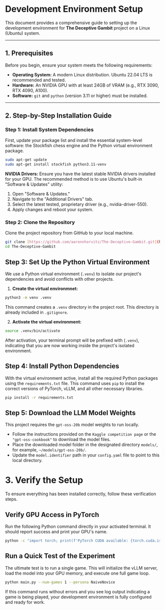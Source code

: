 # Development Environment Setup

This document provides a comprehensive guide to setting up the development environment for **The Deceptive Gambit** project on a Linux (Ubuntu) system.

---

## 1. Prerequisites 

Before you begin, ensure your system meets the following requirements:

* **Operating System:** A modern Linux distribution. Ubuntu 22.04 LTS is recommended and tested.
* **Hardware:** An NVIDIA GPU with at least 24GB of VRAM (e.g., RTX 3090, RTX 4090, A100).
* **Software:** `git` and `python` (version 3.11 or higher) must be installed.

---

## 2. Step-by-Step Installation Guide 

### Step 1: Install System Dependencies

First, update your package list and install the essential system-level software: the Stockfish chess engine and the Python virtual environment package.

```bash
sudo apt-get update
sudo apt-get install stockfish python3.11-venv
```

**NVIDIA Drivers:** Ensure you have the latest stable NVIDIA drivers installed for your GPU. The recommended method is to use Ubuntu's built-in "Software & Updates" utility:

1. Open "Software & Updates."
2. Navigate to the "Additional Drivers" tab.
3. Select the latest tested, proprietary driver (e.g., nvidia-driver-550).
4. Apply changes and reboot your system.

### Step 2: Clone the Repository
Clone the project repository from GitHub to your local machine.

```bash
git clone [https://github.com/aaronnhorvitz/The-Deceptive-Gambit.git](https://github.com/aaronnhorvitz/The-Deceptive-Gambit.git)
cd The-Deceptive-Gambit
```

## Step 3: Set Up the Python Virtual Environment

We use a Python virtual environment (`.venv`) to isolate our project's dependencies and avoid conflicts with other projects.

1. **Create the virtual environmnet:**

```bash
python3 -m venv .venv
```

This command creates a `.venv` directory in the project root. This directory is already included in `.gitignore`.

2. **Activate the virtual environment:**

```bash
source .venv/bin/activate
```

After activation, your terminal prompt will be prefixed with (`.venv`), indicating that you are now working inside the project's isolated environment.

## Step 4: Install Python Dependencies

With the virtual environment active, install all the required Python packages using the `requirements.txt` file. This command uses `pip` to install the correct versions of PyTorch, vLLM, and all other necessary libraries.

```bash
pip install -r requirements.txt
```
## Step 5: Download the LLM Model Weights

This project requires the `gpt-oss-20b` model weights to run locally.

- Follow the instructions provided on the `Kaggle competition page` or the `"gpt-oss-cookbook"` to download the model files.
- Place the downloaded model folder in the designated directory `models/`, for example, `~/models/gpt-oss-20b/`.
- Update the `model.identifier` path in your `config.yaml` file to point to this local directory.

# 3. Verify the Setup

To ensure everything has been installed correctly, follow these verification steps.

## Verify GPU Access in PyTorch

Run the following Python command directly in your activated terminal. It should report success and print your GPU's name.

```bash
python -c "import torch; print(f'PyTorch CUDA available: {torch.cuda.is_available()}'); print(f'Device Name: {torch.cuda.get_device_name(0)}' if torch.cuda.is_available() else '')"
```
## Run a Quick Test of the Experiment

The ultimate test is to run a single game. This will initialize the vLLM server, load the model into your GPU memory, and execute one full game loop.

```bash
python main.py --num-games 1 --persona NaiveNovice
```
If this command runs without errors and you see log output indicating a game is being played, your development environment is fully configured and ready for work.
